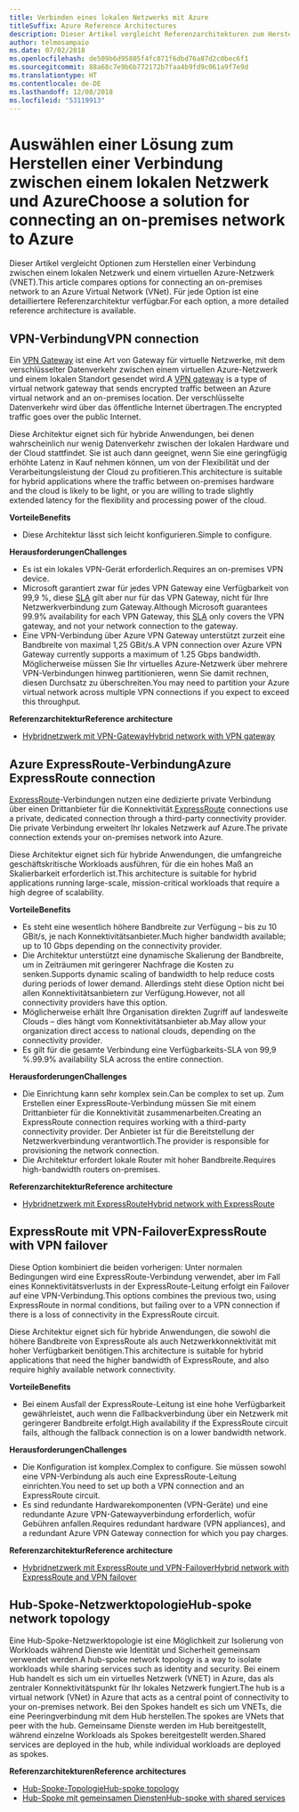```yaml
---
title: Verbinden eines lokalen Netzwerks mit Azure
titleSuffix: Azure Reference Architectures
description: Dieser Artikel vergleicht Referenzarchitekturen zum Herstellen einer Verbindung zwischen einem lokalen Netzwerk und Azure.
author: telmosampaio
ms.date: 07/02/2018
ms.openlocfilehash: de509b6d95805f4fc871f6dbd76a87d2c0bec6f1
ms.sourcegitcommit: 88a68c7e9b6b772172b7faa4b9fd9c061a9f7e9d
ms.translationtype: HT
ms.contentlocale: de-DE
ms.lasthandoff: 12/08/2018
ms.locfileid: "53119913"
---
```

# <a name="choose-a-solution-for-connecting-an-on-premises-network-to-azure"></a><span data-ttu-id="7fc65-103">Auswählen einer Lösung zum Herstellen einer Verbindung zwischen einem lokalen Netzwerk und Azure</span><span class="sxs-lookup"><span data-stu-id="7fc65-103">Choose a solution for connecting an on-premises network to Azure</span></span>

<span data-ttu-id="7fc65-104">Dieser Artikel vergleicht Optionen zum Herstellen einer Verbindung zwischen einem lokalen Netzwerk und einem virtuellen Azure-Netzwerk (VNET).</span><span class="sxs-lookup"><span data-stu-id="7fc65-104">This article compares options for connecting an on-premises network to an Azure Virtual Network (VNet).</span></span> <span data-ttu-id="7fc65-105">Für jede Option ist eine detailliertere Referenzarchitektur verfügbar.</span><span class="sxs-lookup"><span data-stu-id="7fc65-105">For each option, a more detailed reference architecture is available.</span></span>

## <a name="vpn-connection"></a><span data-ttu-id="7fc65-106">VPN-Verbindung</span><span class="sxs-lookup"><span data-stu-id="7fc65-106">VPN connection</span></span>

<span data-ttu-id="7fc65-107">Ein [VPN Gateway](/azure/vpn-gateway/vpn-gateway-about-vpngateways) ist eine Art von Gateway für virtuelle Netzwerke, mit dem verschlüsselter Datenverkehr zwischen einem virtuellen Azure-Netzwerk und einem lokalen Standort gesendet wird.</span><span class="sxs-lookup"><span data-stu-id="7fc65-107">A [VPN gateway](/azure/vpn-gateway/vpn-gateway-about-vpngateways) is a type of virtual network gateway that sends encrypted traffic between an Azure virtual network and an on-premises location.</span></span> <span data-ttu-id="7fc65-108">Der verschlüsselte Datenverkehr wird über das öffentliche Internet übertragen.</span><span class="sxs-lookup"><span data-stu-id="7fc65-108">The encrypted traffic goes over the public Internet.</span></span>

<span data-ttu-id="7fc65-109">Diese Architektur eignet sich für hybride Anwendungen, bei denen wahrscheinlich nur wenig Datenverkehr zwischen der lokalen Hardware und der Cloud stattfindet. Sie ist auch dann geeignet, wenn Sie eine geringfügig erhöhte Latenz in Kauf nehmen können, um von der Flexibilität und der Verarbeitungsleistung der Cloud zu profitieren.</span><span class="sxs-lookup"><span data-stu-id="7fc65-109">This architecture is suitable for hybrid applications where the traffic between on-premises hardware and the cloud is likely to be light, or you are willing to trade slightly extended latency for the flexibility and processing power of the cloud.</span></span>

<span data-ttu-id="7fc65-110">**Vorteile**</span><span class="sxs-lookup"><span data-stu-id="7fc65-110">**Benefits**</span></span>

- <span data-ttu-id="7fc65-111">Diese Architektur lässt sich leicht konfigurieren.</span><span class="sxs-lookup"><span data-stu-id="7fc65-111">Simple to configure.</span></span>

<span data-ttu-id="7fc65-112">**Herausforderungen**</span><span class="sxs-lookup"><span data-stu-id="7fc65-112">**Challenges**</span></span>

- <span data-ttu-id="7fc65-113">Es ist ein lokales VPN-Gerät erforderlich.</span><span class="sxs-lookup"><span data-stu-id="7fc65-113">Requires an on-premises VPN device.</span></span>
- <span data-ttu-id="7fc65-114">Microsoft garantiert zwar für jedes VPN Gateway eine Verfügbarkeit von 99,9 %, diese [SLA](https://azure.microsoft.com/support/legal/sla/vpn-gateway/) gilt aber nur für das VPN Gateway, nicht für Ihre Netzwerkverbindung zum Gateway.</span><span class="sxs-lookup"><span data-stu-id="7fc65-114">Although Microsoft guarantees 99.9% availability for each VPN Gateway, this [SLA](https://azure.microsoft.com/support/legal/sla/vpn-gateway/) only covers the VPN gateway, and not your network connection to the gateway.</span></span>
- <span data-ttu-id="7fc65-115">Eine VPN-Verbindung über Azure VPN Gateway unterstützt zurzeit eine Bandbreite von maximal 1,25 GBit/s.</span><span class="sxs-lookup"><span data-stu-id="7fc65-115">A VPN connection over Azure VPN Gateway currently supports a maximum of 1.25 Gbps bandwidth.</span></span> <span data-ttu-id="7fc65-116">Möglicherweise müssen Sie Ihr virtuelles Azure-Netzwerk über mehrere VPN-Verbindungen hinweg partitionieren, wenn Sie damit rechnen, diesen Durchsatz zu überschreiten.</span><span class="sxs-lookup"><span data-stu-id="7fc65-116">You may need to partition your Azure virtual network across multiple VPN connections if you expect to exceed this throughput.</span></span>

<span data-ttu-id="7fc65-117">**Referenzarchitektur**</span><span class="sxs-lookup"><span data-stu-id="7fc65-117">**Reference architecture**</span></span>

- [<span data-ttu-id="7fc65-118">Hybridnetzwerk mit VPN-Gateway</span><span class="sxs-lookup"><span data-stu-id="7fc65-118">Hybrid network with VPN gateway</span></span>](./vpn.md)

## <a name="azure-expressroute-connection"></a><span data-ttu-id="7fc65-119">Azure ExpressRoute-Verbindung</span><span class="sxs-lookup"><span data-stu-id="7fc65-119">Azure ExpressRoute connection</span></span>

<span data-ttu-id="7fc65-120">[ExpressRoute](/azure/expressroute/)-Verbindungen nutzen eine dedizierte private Verbindung über einen Drittanbieter für die Konnektivität.</span><span class="sxs-lookup"><span data-stu-id="7fc65-120">[ExpressRoute](/azure/expressroute/) connections use a private, dedicated connection through a third-party connectivity provider.</span></span> <span data-ttu-id="7fc65-121">Die private Verbindung erweitert Ihr lokales Netzwerk auf Azure.</span><span class="sxs-lookup"><span data-stu-id="7fc65-121">The private connection extends your on-premises network into Azure.</span></span> 

<span data-ttu-id="7fc65-122">Diese Architektur eignet sich für hybride Anwendungen, die umfangreiche geschäftskritische Workloads ausführen, für die ein hohes Maß an Skalierbarkeit erforderlich ist.</span><span class="sxs-lookup"><span data-stu-id="7fc65-122">This architecture is suitable for hybrid applications running large-scale, mission-critical workloads that require a high degree of scalability.</span></span> 

<span data-ttu-id="7fc65-123">**Vorteile**</span><span class="sxs-lookup"><span data-stu-id="7fc65-123">**Benefits**</span></span>

- <span data-ttu-id="7fc65-124">Es steht eine wesentlich höhere Bandbreite zur Verfügung – bis zu 10 GBit/s, je nach Konnektivitätsanbieter.</span><span class="sxs-lookup"><span data-stu-id="7fc65-124">Much higher bandwidth available; up to 10 Gbps depending on the connectivity provider.</span></span>
- <span data-ttu-id="7fc65-125">Die Architektur unterstützt eine dynamische Skalierung der Bandbreite, um in Zeiträumen mit geringerer Nachfrage die Kosten zu senken.</span><span class="sxs-lookup"><span data-stu-id="7fc65-125">Supports dynamic scaling of bandwidth to help reduce costs during periods of lower demand.</span></span> <span data-ttu-id="7fc65-126">Allerdings steht diese Option nicht bei allen Konnektivitätsanbietern zur Verfügung.</span><span class="sxs-lookup"><span data-stu-id="7fc65-126">However, not all connectivity providers have this option.</span></span>
- <span data-ttu-id="7fc65-127">Möglicherweise erhält Ihre Organisation direkten Zugriff auf landesweite Clouds – dies hängt vom Konnektivitätsanbieter ab.</span><span class="sxs-lookup"><span data-stu-id="7fc65-127">May allow your organization direct access to national clouds, depending on the connectivity provider.</span></span>
- <span data-ttu-id="7fc65-128">Es gilt für die gesamte Verbindung eine Verfügbarkeits-SLA von 99,9 %.</span><span class="sxs-lookup"><span data-stu-id="7fc65-128">99.9% availability SLA across the entire connection.</span></span>

<span data-ttu-id="7fc65-129">**Herausforderungen**</span><span class="sxs-lookup"><span data-stu-id="7fc65-129">**Challenges**</span></span>

- <span data-ttu-id="7fc65-130">Die Einrichtung kann sehr komplex sein.</span><span class="sxs-lookup"><span data-stu-id="7fc65-130">Can be complex to set up.</span></span> <span data-ttu-id="7fc65-131">Zum Erstellen einer ExpressRoute-Verbindung müssen Sie mit einem Drittanbieter für die Konnektivität zusammenarbeiten.</span><span class="sxs-lookup"><span data-stu-id="7fc65-131">Creating an ExpressRoute connection requires working with a third-party connectivity provider.</span></span> <span data-ttu-id="7fc65-132">Der Anbieter ist für die Bereitstellung der Netzwerkverbindung verantwortlich.</span><span class="sxs-lookup"><span data-stu-id="7fc65-132">The provider is responsible for provisioning the network connection.</span></span>
- <span data-ttu-id="7fc65-133">Die Architektur erfordert lokale Router mit hoher Bandbreite.</span><span class="sxs-lookup"><span data-stu-id="7fc65-133">Requires high-bandwidth routers on-premises.</span></span>

<span data-ttu-id="7fc65-134">**Referenzarchitektur**</span><span class="sxs-lookup"><span data-stu-id="7fc65-134">**Reference architecture**</span></span>

- [<span data-ttu-id="7fc65-135">Hybridnetzwerk mit ExpressRoute</span><span class="sxs-lookup"><span data-stu-id="7fc65-135">Hybrid network with ExpressRoute</span></span>](./expressroute.md)

## <a name="expressroute-with-vpn-failover"></a><span data-ttu-id="7fc65-136">ExpressRoute mit VPN-Failover</span><span class="sxs-lookup"><span data-stu-id="7fc65-136">ExpressRoute with VPN failover</span></span>

<span data-ttu-id="7fc65-137">Diese Option kombiniert die beiden vorherigen: Unter normalen Bedingungen wird eine ExpressRoute-Verbindung verwendet, aber im Fall eines Konnektivitätsverlusts in der ExpressRoute-Leitung erfolgt ein Failover auf eine VPN-Verbindung.</span><span class="sxs-lookup"><span data-stu-id="7fc65-137">This options combines the previous two, using ExpressRoute in normal conditions, but failing over to a VPN connection if there is a loss of connectivity in the ExpressRoute circuit.</span></span>

<span data-ttu-id="7fc65-138">Diese Architektur eignet sich für hybride Anwendungen, die sowohl die höhere Bandbreite von ExpressRoute als auch Netzwerkkonnektivität mit hoher Verfügbarkeit benötigen.</span><span class="sxs-lookup"><span data-stu-id="7fc65-138">This architecture is suitable for hybrid applications that need the higher bandwidth of ExpressRoute, and also require highly available network connectivity.</span></span> 

<span data-ttu-id="7fc65-139">**Vorteile**</span><span class="sxs-lookup"><span data-stu-id="7fc65-139">**Benefits**</span></span>

- <span data-ttu-id="7fc65-140">Bei einem Ausfall der ExpressRoute-Leitung ist eine hohe Verfügbarkeit gewährleistet, auch wenn die Fallbackverbindung über ein Netzwerk mit geringerer Bandbreite erfolgt.</span><span class="sxs-lookup"><span data-stu-id="7fc65-140">High availability if the ExpressRoute circuit fails, although the fallback connection is on a lower bandwidth network.</span></span>

<span data-ttu-id="7fc65-141">**Herausforderungen**</span><span class="sxs-lookup"><span data-stu-id="7fc65-141">**Challenges**</span></span>

- <span data-ttu-id="7fc65-142">Die Konfiguration ist komplex.</span><span class="sxs-lookup"><span data-stu-id="7fc65-142">Complex to configure.</span></span> <span data-ttu-id="7fc65-143">Sie müssen sowohl eine VPN-Verbindung als auch eine ExpressRoute-Leitung einrichten.</span><span class="sxs-lookup"><span data-stu-id="7fc65-143">You need to set up both a VPN connection and an ExpressRoute circuit.</span></span>
- <span data-ttu-id="7fc65-144">Es sind redundante Hardwarekomponenten (VPN-Geräte) und eine redundante Azure VPN-Gatewayverbindung erforderlich, wofür Gebühren anfallen.</span><span class="sxs-lookup"><span data-stu-id="7fc65-144">Requires redundant hardware (VPN appliances), and a redundant Azure VPN Gateway connection for which you pay charges.</span></span>

<span data-ttu-id="7fc65-145">**Referenzarchitektur**</span><span class="sxs-lookup"><span data-stu-id="7fc65-145">**Reference architecture**</span></span>

- [<span data-ttu-id="7fc65-146">Hybridnetzwerk mit ExpressRoute und VPN-Failover</span><span class="sxs-lookup"><span data-stu-id="7fc65-146">Hybrid network with ExpressRoute and VPN failover</span></span>](./expressroute-vpn-failover.md)

## <a name="hub-spoke-network-topology"></a><span data-ttu-id="7fc65-147">Hub-Spoke-Netzwerktopologie</span><span class="sxs-lookup"><span data-stu-id="7fc65-147">Hub-spoke network topology</span></span>

<span data-ttu-id="7fc65-148">Eine Hub-Spoke-Netzwerktopologie ist eine Möglichkeit zur Isolierung von Workloads während Dienste wie Identität und Sicherheit gemeinsam verwendet werden.</span><span class="sxs-lookup"><span data-stu-id="7fc65-148">A hub-spoke network topology is a way to isolate workloads while sharing services such as identity and security.</span></span> <span data-ttu-id="7fc65-149">Bei einem Hub handelt es sich um ein virtuelles Netzwerk (VNET) in Azure, das als zentraler Konnektivitätspunkt für Ihr lokales Netzwerk fungiert.</span><span class="sxs-lookup"><span data-stu-id="7fc65-149">The hub is a virtual network (VNet) in Azure that acts as a central point of connectivity to your on-premises network.</span></span> <span data-ttu-id="7fc65-150">Bei den Spokes handelt es sich um VNETs, die eine Peeringverbindung mit dem Hub herstellen.</span><span class="sxs-lookup"><span data-stu-id="7fc65-150">The spokes are VNets that peer with the hub.</span></span> <span data-ttu-id="7fc65-151">Gemeinsame Dienste werden im Hub bereitgestellt, während einzelne Workloads als Spokes bereitgestellt werden.</span><span class="sxs-lookup"><span data-stu-id="7fc65-151">Shared services are deployed in the hub, while individual workloads are deployed as spokes.</span></span>

<span data-ttu-id="7fc65-152">**Referenzarchitekturen**</span><span class="sxs-lookup"><span data-stu-id="7fc65-152">**Reference architectures**</span></span>

- [<span data-ttu-id="7fc65-153">Hub-Spoke-Topologie</span><span class="sxs-lookup"><span data-stu-id="7fc65-153">Hub-spoke topology</span></span>](./hub-spoke.md)
- [<span data-ttu-id="7fc65-154">Hub-Spoke mit gemeinsamen Diensten</span><span class="sxs-lookup"><span data-stu-id="7fc65-154">Hub-spoke with shared services</span></span>](./shared-services.md)

